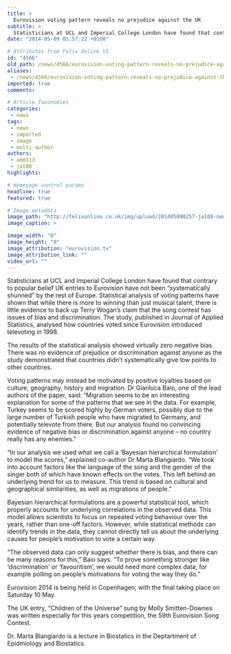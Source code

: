 ```yaml
---
title: >
  Eurovision voting pattern reveals no prejudice against the UK
subtitle: >
  Statisticians at UCL and Imperial College London have found that contrary to popular belief UK entries to Eurovision have not been “systematically shunned” by the rest of Europe.
date: "2014-05-09 01:57:22 +0100"

# Attributes from Felix Online V1
id: "4566"
old_path: /news/4566/eurovision-voting-pattern-reveals-no-prejudice-against-the-uk
aliases:
 - /news/4566/eurovision-voting-pattern-reveals-no-prejudice-against-the-uk
imported: true
comments:

# Article Taxonomies
categories:
 - news
tags:
 - news
 - imported
 - image
 - multi-author
authors:
 - amm113
 - jal08
highlights:

# Homepage control params
headline: true
featured: true

# Image metadata
image_path: "http://felixonline.co.uk/img/upload/201405090257-jal08-news_eurovision.jpg"
image_caption: >

image_width: "0"
image_height: "0"
image_attribution: "eurovision.tv"
image_attribution_link: ""
video_url: ""
---
```


Statisticians at UCL and Imperial College London have found that contrary to popular belief UK entries to Eurovision have not been “systematically shunned” by the rest of Europe. Statistical analysis of voting patterns have shown that while there is more to winning than just musical talent, there is little evidence to back up Terry Wogan’s claim that the song contest has issues of bias and discrimination. The study, published in Journal of Applied Statistics, analysed how countries voted since Eurovision introduced televoting in 1998.

The results of the statistical analysis showed virtually zero negative bias. There was no evidence of prejudice or discrimination against anyone as the study demonstrated that countries didn’t systematically give low points to other countries.

Voting patterns may instead be motivated by positive loyalties based on culture, geography, history and migration. Dr Gianluca Baio, one of the lead authors of the paper, said: “Migration seems to be an interesting explanation for some of the patterns that we see in the data. For example, Turkey seems to be scored highly by German voters, possibly due to the large number of Turkish people who have migrated to Germany, and potentially televote from there. But our analysis found no convincing evidence of negative bias or discrimination against anyone – no country really has any enemies.”

“In our analysis we used what we call a ‘Bayesian hierarchical formulation’ to model the scores,” explained co-author Dr Marta Blangiardo. “We took into account factors like the language of the song and the gender of the singer both of which have known effects on the votes. This left behind an underlying trend for us to measure. This trend is based on cultural and geographical similarities, as well as migrations of people.”

Bayesian hierarchical formulations are a powerful statistical tool, which properly accounts for underlying correlations in the observed data. This model allows scientists to focus on repeated voting behaviour over the years, rather than one-off factors. However, while statistical methods can identify trends in the data, they cannot directly tell us about the underlying causes for people’s motivation to vote a certain way.

“The observed data can only suggest whether there is bias, and there can be many reasons for this,” Baio says. “To prove something stronger like ‘discrimination’ or ‘favouritism’, we would need more complex data, for example polling on people’s motivations for voting the way they do.”

Eurovision 2014 is being held in Copenhagen, with the final taking place on Saturday 10 May.

The UK entry, “Children of the Universe” sung by Molly Smitten-Downes was written especially for this years competition, the 59th Eurovision Song Contest.

Dr. Marta Blangiardo is a lecture in Biostatics in the Deptartment of Epidmiology and Biostatics.
